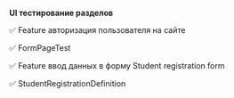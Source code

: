 

**UI тестирование разделов**

:white_check_mark: Feature авторизация пользователя на сайте 

:white_check_mark: FormPageTest

:white_check_mark: Feature ввод данных в форму Student registration form 

:white_check_mark: StudentRegistrationDefinition

